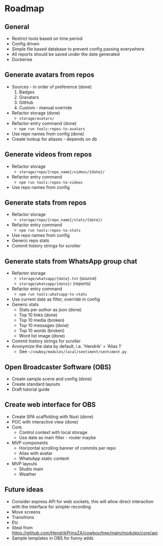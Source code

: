 # Roadmap
## General
- Restrict tools based on time period
- Config driven
- Simple file based database to prevent config passing everywhere
- All reports should be saved under the date generated
- Dockerise

## Generate avatars from repos
- Sources - in order of preference (done)
  1. Badges
  2. Gravatars
  3. GitHub
  4. Custom - manual override
- Refactor storage (done)
  - `storage/avatars/`
- Refactor entry command (done)
  - `npm run tools:repos-to-avatars`
- Use repo names from config (done)
- Create lookup for aliases - depends on db

## Generate videos from repos
- Refactor storage
  - `storage/repo/{repo_name}/videos/{date}/`
- Refactor entry command
  - `npm run tools:repos-to-videos`
- Use repo names from config

## Generate stats from repos
- Refactor storage
  - `storage/repo/{repo_name}/stats/{date}/`
- Refactor entry command
  - `npm run tools:repos-to-stats`
- Use repo names from config
- Generic repo stats
- Commit history strings for scroller

## Generate stats from WhatsApp group chat
- Refactor storage
  - `storage/whatsapp/{date}.txt` (source)
  - `storage/whatsapp/{date}/` (reports)
- Refactor entry command
  - `npm run tools:whatsapp-to-stats`
- Use current date as filter, override in config
- Generic stats
  - Stats per author as json (done)
  - Top 10 links (done)
  - Top 10 media (broken)
  - Top 10 messages (done)
  - Top 10 words (broken)
  - Word list image (done)
- Commit history strings for scroller
- Anonymize the data by default, i.e. 'Hendrik' = 'Alias 1'
  - See `~/cowboy/modules/local/sentiment/sentiment.py`

## Open Broadcaster Software (OBS)
- Create sample scene and config (done)
- Create standard layouts
- Draft tutorial guide

## Create web interface for OBS
- Create SPA scaffolding with Nuxt (done)
- POC with interactive view (done)
- Core
  - Control context with local storage
  - Use date as main filter - router maybe
- MVP components
  - Horizontal scrolling banner of commits per repo
  - Alias with avatar
  - WhatsApp static content
- MVP layouts
  - Studio main
  - Weather

## Future ideas
- Consider express API for web sockets, this will allow direct interaction with the interface for simpler recording
 - Move screens
 - Transitions
 - Etc
- Steal from https://github.com/HendrikPrinsZA/cowboy/tree/main/modules/core/api
- Sample templates in OBS for funny adds
